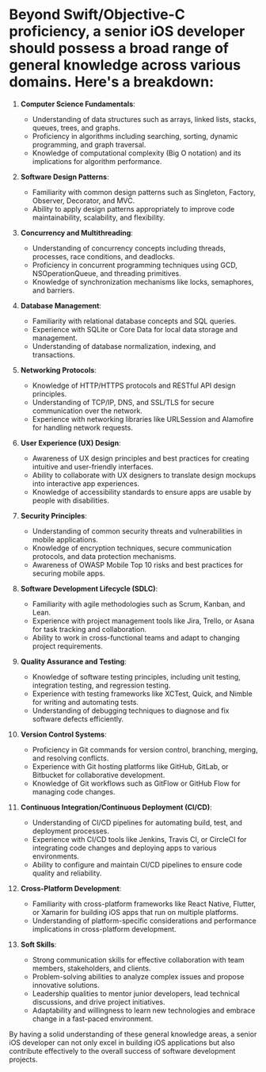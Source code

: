 # Beyond Swift/Objective-C proficiency, a senior iOS developer should possess a broad range of general knowledge across various domains. Here's a breakdown:

1. **Computer Science Fundamentals**:
   - Understanding of data structures such as arrays, linked lists, stacks, queues, trees, and graphs.
   - Proficiency in algorithms including searching, sorting, dynamic programming, and graph traversal.
   - Knowledge of computational complexity (Big O notation) and its implications for algorithm performance.

2. **Software Design Patterns**:
   - Familiarity with common design patterns such as Singleton, Factory, Observer, Decorator, and MVC.
   - Ability to apply design patterns appropriately to improve code maintainability, scalability, and flexibility.

3. **Concurrency and Multithreading**:
   - Understanding of concurrency concepts including threads, processes, race conditions, and deadlocks.
   - Proficiency in concurrent programming techniques using GCD, NSOperationQueue, and threading primitives.
   - Knowledge of synchronization mechanisms like locks, semaphores, and barriers.

4. **Database Management**:
   - Familiarity with relational database concepts and SQL queries.
   - Experience with SQLite or Core Data for local data storage and management.
   - Understanding of database normalization, indexing, and transactions.

5. **Networking Protocols**:
   - Knowledge of HTTP/HTTPS protocols and RESTful API design principles.
   - Understanding of TCP/IP, DNS, and SSL/TLS for secure communication over the network.
   - Experience with networking libraries like URLSession and Alamofire for handling network requests.

6. **User Experience (UX) Design**:
   - Awareness of UX design principles and best practices for creating intuitive and user-friendly interfaces.
   - Ability to collaborate with UX designers to translate design mockups into interactive app experiences.
   - Knowledge of accessibility standards to ensure apps are usable by people with disabilities.

7. **Security Principles**:
   - Understanding of common security threats and vulnerabilities in mobile applications.
   - Knowledge of encryption techniques, secure communication protocols, and data protection mechanisms.
   - Awareness of OWASP Mobile Top 10 risks and best practices for securing mobile apps.

8. **Software Development Lifecycle (SDLC)**:
   - Familiarity with agile methodologies such as Scrum, Kanban, and Lean.
   - Experience with project management tools like Jira, Trello, or Asana for task tracking and collaboration.
   - Ability to work in cross-functional teams and adapt to changing project requirements.

9. **Quality Assurance and Testing**:
   - Knowledge of software testing principles, including unit testing, integration testing, and regression testing.
   - Experience with testing frameworks like XCTest, Quick, and Nimble for writing and automating tests.
   - Understanding of debugging techniques to diagnose and fix software defects efficiently.

10. **Version Control Systems**:
    - Proficiency in Git commands for version control, branching, merging, and resolving conflicts.
    - Experience with Git hosting platforms like GitHub, GitLab, or Bitbucket for collaborative development.
    - Knowledge of Git workflows such as GitFlow or GitHub Flow for managing code changes.

11. **Continuous Integration/Continuous Deployment (CI/CD)**:
    - Understanding of CI/CD pipelines for automating build, test, and deployment processes.
    - Experience with CI/CD tools like Jenkins, Travis CI, or CircleCI for integrating code changes and deploying apps to various environments.
    - Ability to configure and maintain CI/CD pipelines to ensure code quality and reliability.

12. **Cross-Platform Development**:
    - Familiarity with cross-platform frameworks like React Native, Flutter, or Xamarin for building iOS apps that run on multiple platforms.
    - Understanding of platform-specific considerations and performance implications in cross-platform development.

13. **Soft Skills**:
    - Strong communication skills for effective collaboration with team members, stakeholders, and clients.
    - Problem-solving abilities to analyze complex issues and propose innovative solutions.
    - Leadership qualities to mentor junior developers, lead technical discussions, and drive project initiatives.
    - Adaptability and willingness to learn new technologies and embrace change in a fast-paced environment.

By having a solid understanding of these general knowledge areas, a senior iOS developer can not only excel in building iOS applications but also contribute effectively to the overall success of software development projects.

